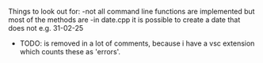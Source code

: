 Things to look out for:
-not all command line functions are implemented but most of the methods are
-in date.cpp it is possible to create a date that does not e.g. 31-02-25
- TODO: is removed in a lot of comments, because i have a vsc extension which counts these as 'errors'.


